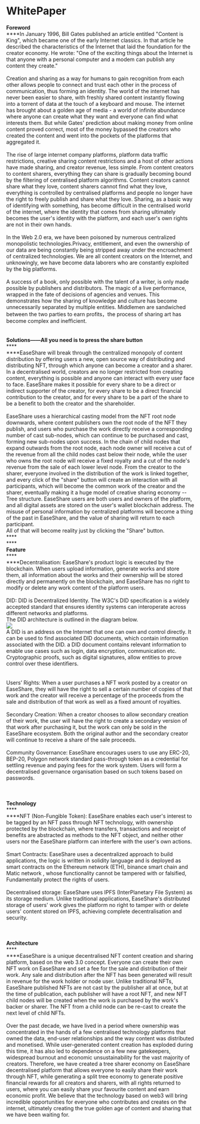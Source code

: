# WhitePaper

&#x20;                                                     **Foreword**\
****In January 1996, Bill Gates published an article entitled "Content is King", which became one of the early Internet classics. In that article he described the characteristics of the Internet that laid the foundation for the creator economy. He wrote: "One of the exciting things about the Internet is that anyone with a personal computer and a modem can publish any content they create."\
\
Creation and sharing as a way for humans to gain recognition from each other allows people to connect and trust each other in the process of communication, thus forming an identity. The world of the internet has never been easier to share, with freshly shared content instantly flowing into a torrent of data at the touch of a keyboard and mouse. The internet has brought about a golden age of media - a world of infinite abundance where anyone can create what they want and everyone can find what interests them. But while Gates' prediction about making money from online content proved correct, most of the money bypassed the creators who created the content and went into the pockets of the platforms that aggregated it.\
\
The rise of large internet company platforms, platform data traffic restrictions, creative sharing content restrictions and a host of other actions have made sharing, and creator revenue, less simple. From content creators to content sharers, everything they can share is gradually becoming bound by the filtering of centralised platform algorithms. Content creators cannot share what they love, content sharers cannot find what they love, everything is controlled by centralised platforms and people no longer have the right to freely publish and share what they love. Sharing, as a basic way of identifying with something, has become difficult in the centralised world of the internet, where the identity that comes from sharing ultimately becomes the user's identity with the platform, and each user's own rights are not in their own hands.\
\
In the Web 2.0 era, we have been poisoned by numerous centralized monopolistic technologies.Privacy, entitlement, and even the ownership of our data are being constantly being stripped away under the encroachment of centralized technologies. We are all content creators on the Internet, and unknowingly, we have become data laborers who are constantly exploited by the big platforms.\
\
A success of a book, only possible with the talent of a writer, is only made possible by publishers and distributors. The magic of a live performance, wrapped in the fate of decisions of agencies and venues. This demonstrates how the sharing of knowledge and culture has become unnecessarily separated by multiple entities. Middlemen are sandwiched between the two parties to earn profits，the process of sharing art has become complex and inefficient.  \
\
\
&#x20;                **Solutions——All you need is to press the share button**\
****\
****EaseShare will break through the centralized monopoly of content distribution by offering users a new, open source way of distributing and distributing NFT, through which anyone can become a creator and a sharer. In a decentralised world, creators are no longer restricted from creating content, everything is possible and anyone can interact with every user face to face. EaseShare makes it possible for every share to be a direct or indirect supporter of the creator, for every share to be a direct financial contribution to the creator, and for every share to be a part of the share to be a benefit to both the creator and the shareholder.\
\
EaseShare uses a hierarchical casting model from the NFT root node downwards, where content publishers own the root node of the NFT they publish, and users who purchase the work directly receive a corresponding number of cast sub-nodes, which can continue to be purchased and cast, forming new sub-nodes upon success. In the chain of child nodes that expand outwards from the root node, each node owner will receive a cut of the revenue from all the child nodes cast below their node, while the user who owns the root node will receive a fixed royalty and a cut of the node's revenue from the sale of each lower level node. From the creator to the sharer, everyone involved in the distribution of the work is linked together, and every click of the "share" button will create an interaction with all participants, which will become the common work of the creator and the sharer, eventually making it a huge model of creative sharing economy --Tree structure. EaseShare users are both users and owners of the platform, and all digital assets are stored on the user's wallet blockchain address. The misuse of personal information by centralized platforms will become a thing of the past in EaseShare, and the value of sharing will return to each participant.\
All of that will become reality just by clicking the  "Share" button.\
****\
****\
&#x20;                                                                 **Feature**\
****\
****Decentralisation: EaseShare's product logic is executed by the blockchain. When users upload information, generate works and store them, all information about the works and their ownership will be stored directly and permanently on the blockchain, and EaseShare has no right to modify or delete any work content of the platform users.\
\
DID: DID is Decentralized Identity. The W3C's DID specification is a widely accepted standard that ensures identity systems can interoperate across different networks and platforms. \
The DID architecture is outlined in the diagram below.\
![](https://lh4.googleusercontent.com/4eDzl4RWe\_9M7E1EkVUPJmo-2UxB268V8rYRjtBWp8vBqfYDgQWFDB0orkLfcRdCDTdyy4KumprsQGoahxHK-czwJkjHgcn6y1L6NSQJ1oprlTwRvcuhVL63744xb-x-w4QqQPAR)\
A DID is an address on the Internet that one can own and control directly. It can be used to find associated DID documents, which contain information associated with the DID. a DID document contains relevant information to enable use cases such as login, data encryption, communication etc. Cryptographic proofs, such as digital signatures, allow entities to prove control over these identifiers.\
\
\
Users’ Rights: When a user purchases a NFT work posted by a creator on EaseShare, they will have the right to sell a certain number of copies of that work and the creator will receive a percentage of the proceeds from the sale and distribution of that work as well as a fixed amount of royalties.\
\
Secondary Creation: When a creator chooses to allow secondary creation of their work, the user will have the right to create a secondary version of that work after purchasing it, but the work can only be sold in the EaseShare ecosystem. Both the original author and the secondary creator will continue to receive a share of the sale proceeds.\
\
Community Governance: EaseShare encourages users to use any ERC-20, BEP-20, Polygon network standard pass-through token as a credential for settling revenue and paying fees for the work system. Users will form a decentralised governance organisation based on such tokens based on passwords.\
\
\
\
&#x20;                                                **Technology**\
****\
****NFT (Non-Fungible Token): EaseShare enables each user's interest to be tagged by an NFT pass through NFT technology, with ownership protected by the blockchain, where transfers, transactions and receipt of benefits are abstracted as methods to the NFT object, and neither other users nor the EaseShare platform can interfere with the user's own actions.\
\
Smart Contracts: EaseShare uses a decentralized approach to build applications, the logic is written in solidity language and is deployed as smart contracts on the Ethereum network (ETH), binance smart chain and Matic network , whose functionality cannot be tampered with or falsified, Fundamentally protect the rights of users.\
\
Decentralised storage: EaseShare uses IPFS (InterPlanetary File System) as its storage medium. Unlike traditional applications, EaseShare's distributed storage of users' work gives the platform no right to tamper with or delete users' content stored on IPFS, achieving complete decentralisation and security.\
\
\
\
&#x20;                                               **Architecture**\
****\
****EaseShare is a unique decentralised NFT content creation and sharing platform, based on the web 3.0 concept. Everyone can create their own NFT work on EaseShare and set a fee for the sale and distribution of their work. Any sale and distribution after the NFT has been generated will result in revenue for the work holder or node user. Unlike traditional NFTs, EaseShare published NFTs are not cast by the publisher all at once, but at the time of publication, each publisher will have a root NFT, and new NFT child nodes will be created when the work is purchased by the work's backer or sharer. The NFT from a child node can be re-cast to create the next level of child NFTs.\
\
Over the past decade, we have lived in a period where ownership was concentrated in the hands of a few centralised technology platforms that owned the data, end-user relationships and the way content was distributed and monetised. While user-generated content creation has exploded during this time, it has also led to dependence on a few new gatekeepers, widespread burnout and economic unsustainability for the vast majority of creators. Therefore, we have created a tree sharer economy on EaseShare decentralised platform that allows everyone to easily share their work through NFT, while generating a split tree economy to generate positive financial rewards for all creators and sharers, with all rights returned to users, where you can easily share your favourite content and earn economic profit. We believe that the technology based on web3 will bring incredible opportunities for everyone who contributes and creates on the internet, ultimately creating the true golden age of content and sharing that we have been waiting for.
